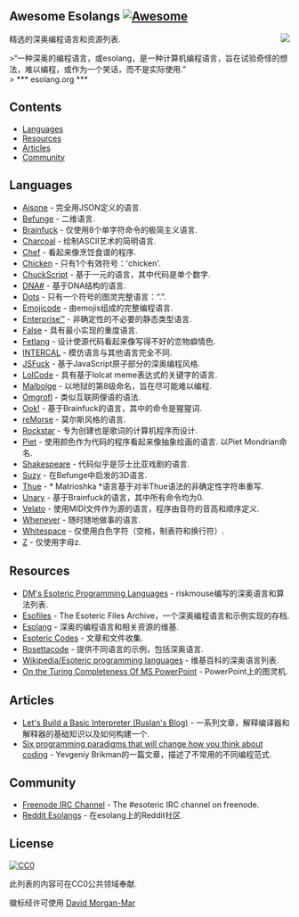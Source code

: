 ## Awesome Esolangs [![Awesome](https://awesome.re/badge.svg)](https://awesome.re)

<img src="https://raw.githubusercontent.com/angrykoala/awesome-esolangs/master/logo_piet.png" align="right">

精选的深奥编程语言和资源列表.


&gt;“一种深奥的编程语言，或esolang，是一种计算机编程语言，旨在试验奇怪的想法，难以编程，或作为一个笑话，而不是实际使用.”  
&gt; *** esolang.org ***


## Contents
* [Languages](#languages)
* [Resources](#resources)
* [Articles](#articles)
* [Community](#community)


## Languages

* [Ajsone](https://www.quaxio.com/ajsone) - 完全用JSON定义的语言.
* [Befunge](https://esolangs.org/wiki/Befunge) - 二维语言.
* [Brainfuck](https://esolangs.org/wiki/Brainfuck) - 仅使用8个单字符命令的极简主义语言.
* [Charcoal](https://github.com/somebody1234/Charcoal) - 绘制ASCII艺术的简明语言.
* [Chef](http://www.dangermouse.net/esoteric/chef.html) - 看起来像烹饪食谱的程序.
* [Chicken](https://esolangs.org/wiki/Chicken) - 只有1个有效符号：&#39;chicken&#39;.
* [ChuckScript](https://github.com/angrykoala/chuckscript) - 基于一元的语言，其中代码是单个数字.
* [DNA#](https://esolangs.org/wiki/DNA-Sharp) - 基于DNA结构的语言.
* [Dots](https://github.com/josconno/dots) - 只有一个符号的图灵完整语言：“.”.
* [Emojicode](http://www.emojicode.org) - 由emojis组成的完整编程语言.
* [Enterprise™](https://github.com/joaomilho/Enterprise) - 非确定性的不必要的静态类型语言.
* [False](http://strlen.com/false-language) - 具有最小实现的重度语言.
* [Fetlang](https://github.com/Property404/fetlang) - 设计使源代码看起来像写得不好的恋物癖情色.
* [INTERCAL](http://www.catb.org/~esr/intercal/) - 模仿语言与其他语言完全不同.
* [JSFuck](https://github.com/aemkei/jsfuck) - 基于JavaScript原子部分的深奥编程风格.
* [LolCode](http://lolcode.org) - 具有基于lolcat meme表达式的关键字的语言.
* [Malbolge](http://www.lscheffer.com/malbolge.shtml) - 以地狱的第8级命名，旨在尽可能难以编程.
* [Omgrofl](https://esolangs.org/wiki/Omgrofl) - 类似互联网俚语的语法.
* [Ook!](http://www.dangermouse.net/esoteric/ook.html) - 基于Brainfuck的语言，其中的命令是猩猩词.
* [reMorse](http://esolangs.org/wiki/reMorse) - 莫尔斯风格的语言.
* [Rockstar](https://github.com/dylanbeattie/rockstar) - 专为创建也是歌词的计算机程序而设计.
* [Piet](http://www.dangermouse.net/esoteric/piet.html)   - 使用颜色作为代码的程序看起来像抽象绘画的语言.  以Piet Mondrian命名.
* [Shakespeare](http://shakespearelang.sourceforge.net) - 代码似乎是莎士比亚戏剧的语言.
* [Suzy](https://github.com/gvx/suzy) - 在Befunge中启发的3D语言.
* [Thue](https://github.com/jcolag/Thue) -  * Matrioshka *语言基于对半Thue语法的非确定性字符串重写.
* [Unary](https://esolangs.org/wiki/Unary) - 基于Brainfuck的语言，其中所有命令均为0.
* [Velato](http://velato.net) - 使用MIDI文件作为源的语言，程序由音符的音高和顺序定义.
* [Whenever](http://www.dangermouse.net/esoteric/whenever.html) - 随时随地做事的语言.
* [Whitespace](http://web.archive.org/web/20150623025348/http://compsoc.dur.ac.uk/whitespace) - 仅使用白色字符（空格，制表符和换行符）.
* [Z](https://esolangs.org/wiki/Z) - 仅使用字母z.

## Resources

* [DM's Esoteric Programming Languages](http://www.dangermouse.net/esoteric) -  riskmouse编写的深奥语言和算法列表.
* [Esofiles](https://github.com/graue/esofiles) -  The Esoteric Files Archive，一个深奥编程语言和示例实现的存档.
* [Esolang](https://esolangs.org) - 深奥的编程语言和相关资源的维基.
* [Esoteric Codes](https://esoteric.codes) - 文章和文件收集.
* [Rosettacode](http://rosettacode.org/wiki/Rosetta_Code) - 提供不同语言的示例，包括深奥语言.
* [Wikipedia/Esoteric programming languages](https://en.wikipedia.org/wiki/Esoteric_programming_language) - 维基百科的深奥语言列表.
* [On the Turing Completeness Of MS PowerPoint](http://www.andrew.cmu.edu/user/twildenh/PowerPointTM/Paper.pdf) -  PowerPoint上的图灵机.

## Articles

* [Let's Build a Basic Interpreter (Ruslan's Blog)](https://ruslanspivak.com/lsbasi-part1) - 一系列文章，解释编译器和解释器的基础知识以及如何构建一个.
* [Six programming paradigms that will change how you think about coding](http://www.ybrikman.com/writing/2014/04/09/six-programming-paradigms-that-will) -  Yevgeniy Brikman的一篇文章，描述了不常用的不同编程范式.

## Community

* [Freenode IRC Channel](http://webchat.freenode.net/?channels=esoteric&uio=d4) - The #esoteric IRC channel on freenode.
* [Reddit Esolangs](https://www.reddit.com/r/esolangs) - 在esolang上的Reddit社区.

## License

[![CC0](http://mirrors.creativecommons.org/presskit/buttons/88x31/svg/cc-zero.svg)](https://creativecommons.org/publicdomain/zero/1.0)

此列表的内容可在CC0公共领域奉献.

徽标经许可使用 [David Morgan-Mar](http://www.dangermouse.net/esoteric/piet/samples.html)
